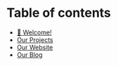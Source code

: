 # Table of contents

* [👋 Welcome!](README.md)
* [Our Projects](https://github.com/Aptivi)
* [Our Website](https://aptivi.github.io)
* [Our Blog](https://officialaptivi.wordpress.com)
